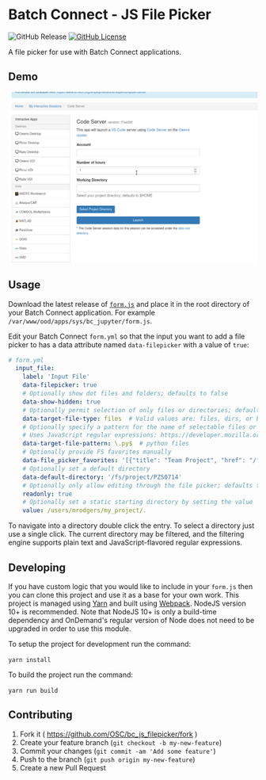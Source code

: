 # Batch Connect - JS File Picker

![GitHub Release](https://img.shields.io/github/release/osc/bc_js_filepicker.svg)
[![GitHub License](https://img.shields.io/badge/license-MIT-green.svg)](https://opensource.org/licenses/MIT)

A file picker for use with Batch Connect applications.

## Demo ##

![filepicker demo](docs/file_picker_demo.gif)

## Usage ##

Download the latest release of [`form.js`](https://github.com/OSC/bc_js_filepicker/releases/latest) and place it in the root directory of your Batch Connect application. For example `/var/www/ood/apps/sys/bc_jupyter/form.js`.

Edit your Batch Connect `form.yml` so that the input you want to add a file picker to has a data attribute named `data-filepicker` with a value of `true`:

```yaml
# form.yml
  input_file:
    label: 'Input File'
    data-filepicker: true
    # Optionally show dot files and folders; defaults to false
    data-show-hidden: true
    # Optionally permit selection of only files or directories; defaults to both
    data-target-file-type: files  # Valid values are: files, dirs, or both
    # Optionally specify a pattern for the name of selectable files or directories; defaults to matching anything
    # Uses JavaScript regular expressions: https://developer.mozilla.org/en-US/docs/Web/JavaScript/Reference/Global_Objects/RegExp
    data-target-file-pattern: \.py$  # python files
    # Optionally provide FS favorites manually
    data-file_picker_favorites: '[{"title": "Team Project", "href": "/fs/project/PZS0714"}]'
    # Optionally set a default directory
    data-default-directory: '/fs/project/PZS0714' 
    # Optionally only allow editing through the file picker; defaults to false
    readonly: true
    # Optionally set a static starting directory by setting the value
    value: /users/mrodgers/my_project/.
```

To navigate into a directory double click the entry. To select a directory just use a single click. The current directory may be filtered, and the filtering engine supports plain text and JavaScript-flavored regular expressions.

## Developing ##

If you have custom logic that you would like to include in your `form.js` then you can clone this project and use it as a base for your own work. This project is managed using [Yarn](https://yarnpkg.com/) and built using [Webpack](https://webpack.js.org/). NodeJS version 10+ is recommended. Note that NodeJS 10+ is only a build-time dependency and OnDemand's regular version of Node does not need to be upgraded in order to use this module.

To setup the project for development run the command:

`yarn install`

To build the project run the command:

`yarn run build`

## Contributing

1. Fork it ( https://github.com/OSC/bc_js_filepicker/fork )
2. Create your feature branch (`git checkout -b my-new-feature`)
3. Commit your changes (`git commit -am 'Add some feature'`)
4. Push to the branch (`git push origin my-new-feature`)
5. Create a new Pull Request
